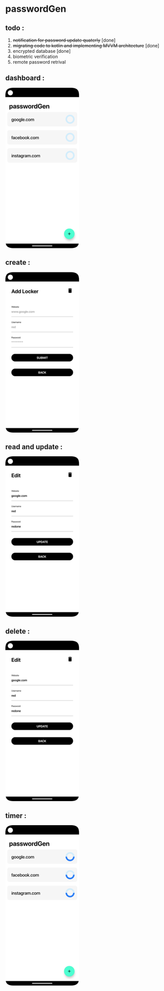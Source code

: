# passwordGen
## todo :
1. <s>notification for password update quaterly</s> [done]
2. <s>migrating code to kotlin and implementing MVVM architecture</s> [done]
3. encrypted database [done]
4. biometric verification
5. remote password retrival

## dashboard :
<img src="screenshots/dashboard.png" width="auto" height="500"/>

## create :
<img src="screenshots/create.png" width="auto" height="500"/>

## read and update :
<img src="screenshots/edit_&_read.png" width="auto" height="500"/>

## delete :
<img src="screenshots/edit_&_read.png" width="auto" height="500"/>

## timer :
<img src="screenshots/update_timer.png" width="auto" height="500"/>
